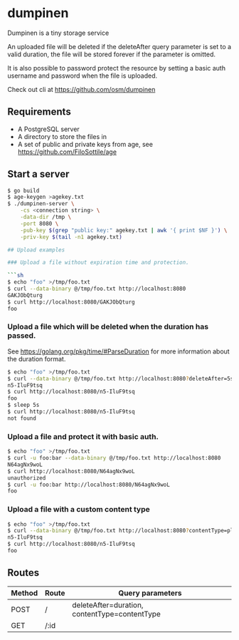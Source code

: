 # dumpinen

Dumpinen is a tiny storage service

An uploaded file will be deleted if the deleteAfter query parameter is set to
a valid duration, the file will be stored forever if the parameter is omitted.

It is also possible to password protect the resource by setting a basic auth
username and password when the file is uploaded.

Check out cli at https://github.com/osm/dumpinen

## Requirements

* A PostgreSQL server
* A directory to store the files in
* A set of public and private keys from age, see https://github.com/FiloSottile/age

## Start a server

```sh
$ go build
$ age-keygen >agekey.txt
$ ./dumpinen-server \
	-cs <connection string> \
	-data-dir /tmp \
	-port 8080 \
	-pub-key $(grep "public key:" agekey.txt | awk '{ print $NF }') \
	-priv-key $(tail -n1 agekey.txt)

## Upload examples

### Upload a file without expiration time and protection.

```sh
$ echo "foo" >/tmp/foo.txt
$ curl --data-binary @/tmp/foo.txt http://localhost:8080
GAKJObQturg
$ curl http://localhost:8080/GAKJObQturg
foo
```

### Upload a file which will be deleted when the duration has passed.

See https://golang.org/pkg/time/#ParseDuration for more information about the
duration format.

```sh
$ echo "foo" >/tmp/foo.txt
$ curl --data-binary @/tmp/foo.txt http://localhost:8080?deleteAfter=5s
n5-IluF9tsq
$ curl http://localhost:8080/n5-IluF9tsq
foo
$ sleep 5s
$ curl http://localhost:8080/n5-IluF9tsq
not found
```

### Upload a file and protect it with basic auth.

```sh
$ echo "foo" >/tmp/foo.txt
$ curl -u foo:bar --data-binary @/tmp/foo.txt http://localhost:8080
N64agNx9woL
$ curl http://localhost:8080/N64agNx9woL
unauthorized
$ curl -u foo:bar http://localhost:8080/N64agNx9woL
foo
```

### Upload a file with a custom content type


```sh
$ echo "foo" >/tmp/foo.txt
$ curl --data-binary @/tmp/foo.txt http://localhost:8080?contentType=plain/text
n5-IluF9tsq
$ curl http://localhost:8080/n5-IluF9tsq
foo
```

## Routes

| Method | Route  | Query parameters                              |
| ------ | ------ | --------------------------------------------- |
| POST   | /      | deleteAfter=duration, contentType=contentType |
| GET    | /:id   |                                               |
